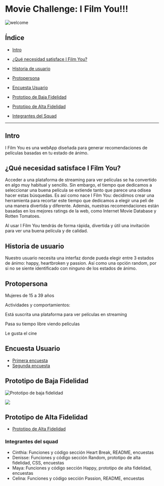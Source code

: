 # Movie Challenge: I Film You!!!
![welcome](https://i.ibb.co/ysvHw65/pantalla-Welcome.png)

## Índice
- [Intro](#intro)
- [¿Qué necesidad satisface I Film You?](#¿qué-necesidad-satisface-I-Film-You?)
- [Historia de usuario](#historia-de-usuario)
- [Protopersona](#protopersona)

- [Encuesta Usuario](#encuesta-usuario)
- [Prototipo de Baja Fidelidad](#prototipo-de-baja-fidelidad)
- [Prototipo de Alta Fidelidad](#prototipo-de-alta-fidelidad)
- [Integrantes del Squad](#integrantes-del-squad)

---

## Intro

I Film You es una webApp diseñada para generar recomendaciones de películas basadas en tu estado de ánimo.


## ¿Qué necesidad satisface I Film You?

Acceder a una plataforma de streaming para ver películas se ha convertido en algo muy habitual y sencillo. Sin embargo, el tiempo que dedicamos a seleccionar una buena película se extiende tanto que parece una odisea hacer estas búsquedas. Es así como nace I Film You: decidimos crear una herramienta para recortar este tiempo que dedicamos a elegir una peli de una manera divertida y diferente. Además, nuestras  recomendaciones están basadas en los mejores ratings de la web, como Internet Movie Database y Rotten Tomatoes.

Al usar I Film You tendrás de forma rápida, divertida y útil una invitación para ver una buena película y de calidad.

## Historia de usuario

Nuestro usuario necesita una interfaz donde pueda elegir entre 3 estados de ánimo: happy, heartbroken y passion. Así como una opción random, por si no se siente identificado con ninguno de los estados de ánimo.

## Protopersona

Mujeres de 15 a 39 años

Actividades y comportamientos:

Está suscrita una plataforma para ver películas en streaming

Pasa su tiempo libre viendo películas

Le gusta el cine

## Encuesta Usuario

- [Primera encuesta](https://es.surveymonkey.com/results/SM-85SP62587/)
- [Segunda encuesta](https://es.surveymonkey.com/results/SM-QMPZJLP87/)

## Prototipo de Baja Fidelidad

![Prototipo de baja fidelidad](https://i.ibb.co/3m6HJXr/prototipo-Baja1.png)

![](https://i.ibb.co/TmH1v0m/prototipo-Baja2.jpg)


## Prototipo de Alta Fidelidad
- [Prototipo de Alta Fidelidad](https://www.figma.com/file/gWiY0hP5R89w6PMfOXR1JHhf/Movie-challenge-1?node-id=0%3A1)

### Integrantes del squad

- Cinthia: Funciones y código sección Heart Break, README, encuestas
- Denisse: Funciones y código sección Random, prototipo de alta fidelidad, CSS, encuestas
- Maya: Funciones y código sección Happy, prototipo de alta fidelidad, encuestas
- Celina: Funciones y código sección Passion, README, encuestas
